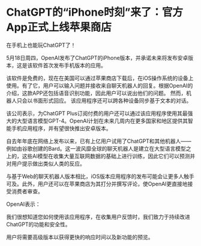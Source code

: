 # ChatGPT的“iPhone时刻”来了：官方App正式上线苹果商店

在手机上也能玩ChatGPT了！

5月18日周四，OpenAI发布了ChatGPT的iPhone版本，并承诺未来将发布安卓版本，这是该软件首次发布手机版本的应用。

该软件是免费的，现在在美国可以通过苹果商店下载后，在iOS操作系统的设备上使用。有了它，用户可以输入问题并接收来自聊天机器人的回复。根据OpenAI的介绍，这款APP还包括语音识别功能，因此用户可以说出他们的问题。
然而，机器人只会以书面形式回应。 该应用程序还可以跨各种设备同步基于文本的对话。

该公司表示，为ChatGPT
Plus订阅付费的用户还可以通过该应用程序使用其最强大的大型语言模型GPT-4。OpenAI计划在未来几周内在更多国家和地区提供其智能手机应用程序，并有望很快推出安卓版本。

自去年年底在网络上发布以来，已有上亿用户试用了ChatGPT和其他机器人——例如由谷歌创建的Bard。这一波风靡全球的聊天机器人是建立在大型语言模型之上的，这些AI模型在收集大量互联网数据的基础上进行训练，因此它们可以预测并对用户提示做出类似人类的反应。

与基于Web的聊天机器人版本相比，iOS版本应用程序的发布可能会让更多人触手可及。此外，用户还可以在苹果商店为其打分并撰写评论，使OpenAI更直接地接受消费者审查。

OpenAI表示：

我们很想知道您如何使用该应用程序，在收集用户反馈时，我们致力于持续改进ChatGPT的功能和安全性。

用户将需要高级版本以获得更快的响应时间以及新功能的预览。

